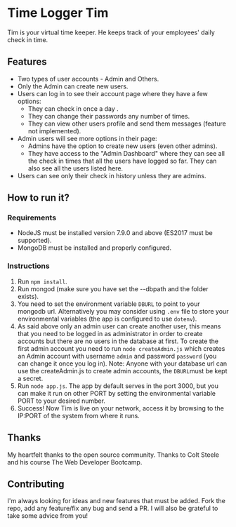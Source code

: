 # Time Logger Tim

Tim is your virtual time keeper. He keeps track of your employees' daily check in time. 

## Features
 * Two types of user accounts - Admin and Others.
 * Only the Admin can create new users.
 * Users can log in to see their account page where they have a few options:
   * They can check in once a day .
   * They can change their passwords any number of times.
   * They can view other users profile and send them messages (feature not implemented).
 * Admin users will see more options in their page:
   * Admins have the option to create new users (even other admins).
   * They have access to the "Admin Dashboard" where they can see all the check in times that all the users have logged so far. They can also see all the users listed here.
 * Users can see only their check in history unless they are admins.

 ## How to run it?

 ### Requirements
  * NodeJS must be installed version 7.9.0 and above (ES2017 must be supported).
  * MongoDB must be installed and properly configured.

### Instructions
 1. Run `npm install`.
 2. Run mongod (make sure you have set the --dbpath and the folder exists).
 3. You need to set the environment variable `DBURL` to point to your mongodb url. Alternatively you may consider using `.env` file to store your environmental variables (the app is configured to use `dotenv`).
 4. As said above only an admin user can create another user, this means that you need to be logged in as administrator in order to create accounts but there are no users in the database at first. To create the first admin account you need to run `node createAdmin.js` which creates an Admin account with username `admin` and password `password` (you can change it once you log in). Note: Anyone with your database url can use the createAdmin.js to create admin accounts, the `DBURL`must be kept a secret.
 5. Run `node app.js`. The app by default serves in the port 3000, but you can make it run on other PORT by setting the environmental variable PORT to your desired number.
 6. Success! Now Tim is live on your network, access it by browsing to the IP:PORT of the system from where it runs.

 ## Thanks
 My heartfelt thanks to the open source community. Thanks to Colt Steele and his course The Web Developer Bootcamp.

 ## Contributing
 I'm always looking for ideas and new features that must be added. Fork the repo, add any feature/fix any bug and send a PR. I will also be grateful to take some advice from you!
